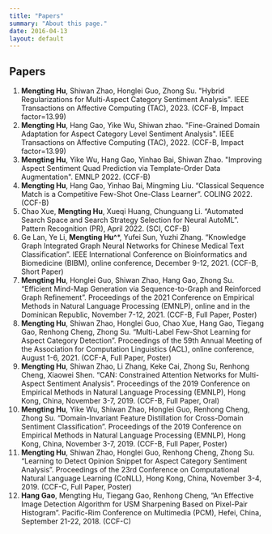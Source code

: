 ```yaml
---
title: "Papers"
summary: "About this page."
date: 2016-04-13
layout: default
---
```


## Papers
1. **Mengting Hu**, Shiwan Zhao, Honglei Guo, Zhong Su. "Hybrid Regularizations for Multi-Aspect Category Sentiment Analysis". IEEE Transactions on Affective Computing (TAC), 2023. (CCF-B, Impact factor=13.99)
2. **Mengting Hu**, Hang Gao, Yike Wu, Shiwan zhao. "Fine-Grained Domain Adaptation for Aspect Category Level Sentiment Analysis". IEEE Transactions on Affective Computing (TAC), 2022. (CCF-B, Impact factor=13.99)
3. **Mengting Hu**, Yike Wu, Hang Gao, Yinhao Bai, Shiwan Zhao. "Improving Aspect Sentiment Quad Prediction via Template-Order Data Augmentation". EMNLP 2022. (CCF-B)
4. **Mengting Hu**, Hang Gao, Yinhao Bai, Mingming Liu. “Classical Sequence Match is a Competitive Few-Shot One-Class Learner”. COLING 2022. (CCF-B)
5. Chao Xue, **Mengting Hu**, Xueqi Huang, Chunguang Li. “Automated Search Space and Search Strategy Selection for Neural AutoML”. Pattern Recognition (PR), April 2022. (SCI, CCF-B)
6. Ge Lan, Ye Li, **Mengting Hu^***, Yufei Sun, Yuzhi Zhang. “Knowledge Graph Integrated Graph Neural Networks for Chinese Medical Text Classification”. IEEE International Conference on Bioinformatics and Biomedicine (BIBM), online conference, December 9-12, 2021. (CCF-B, Short Paper)
7. **Mengting Hu**, Honglei Guo, Shiwan Zhao, Hang Gao, Zhong Su. “Efficient Mind-Map Generation via Sequence-to-Graph and Reinforced Graph Refinement”. Proceedings of the 2021 Conference on Empirical Methods in Natural Language Processing (EMNLP), online and in the Dominican Republic, November 7-12, 2021. (CCF-B, Full Paper, Poster)
8. **Mengting Hu**, Shiwan Zhao, Honglei Guo, Chao Xue, Hang Gao, Tiegang Gao, Renhong Cheng, Zhong Su. “Multi-Label Few-Shot Learning for Aspect Category Detection”. Proceedings of the 59th Annual Meeting of the Association for Computation Linguistics (ACL), online conference, August 1-6, 2021. (CCF-A, Full Paper, Poster)
9. **Mengting Hu**, Shiwan Zhao, Li Zhang, Keke Cai, Zhong Su, Renhong Cheng, Xiaowei Shen. “CAN: Constrained Attention Networks for Multi-Aspect Sentiment Analysis”. Proceedings of the 2019 Conference on Empirical Methods in Natural Language Processing (EMNLP), Hong Kong, China, November 3-7, 2019. (CCF-B, Full Paper, Oral)
10. **Mengting Hu**, Yike Wu, Shiwan Zhao, Honglei Guo, Renhong Cheng, Zhong Su. “Domain-Invariant Feature Distillation for Cross-Domain Sentiment Classification”. Proceedings of the 2019 Conference on Empirical Methods in Natural Language Processing (EMNLP), Hong Kong, China, November 3-7, 2019. (CCF-B, Full Paper, Poster)
11. **Mengting Hu**, Shiwan Zhao, Honglei Guo, Renhong Cheng, Zhong Su. “Learning to Detect Opinion Snippet for Aspect Category Sentiment Analysis”. Proceedings of the 23rd Conference on Computational Natural Language Learning (CoNLL), Hong Kong, China, November 3-4, 2019. (CCF-C, Full Paper, Poster)
12. **Hang Gao**, Mengting Hu, Tiegang Gao, Renhong Cheng, “An Effective Image Detection Algorithm for USM Sharpening Based on Pixel-Pair Histogram”. Pacific-Rim Conference on Multimedia (PCM), Hefei, China, September 21-22, 2018. (CCF-C)

